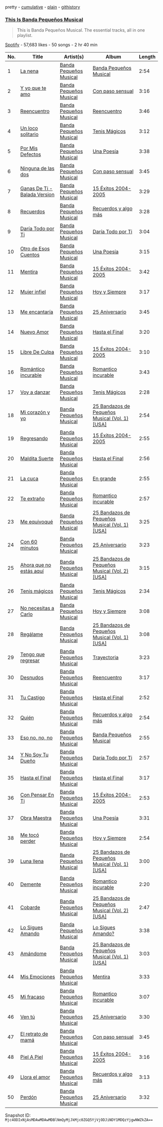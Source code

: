 pretty - [cumulative](/playlists/cumulative/37i9dQZF1DZ06evO2oVGJD.md) - [plain](/playlists/plain/37i9dQZF1DZ06evO2oVGJD) - [githistory](https://github.githistory.xyz/mackorone/spotify-playlist-archive/blob/main/playlists/plain/37i9dQZF1DZ06evO2oVGJD)

### [This Is Banda Pequeños Musical](https://open.spotify.com/playlist/37i9dQZF1DZ06evO2oVGJD)

> This is Banda Pequeños Musical\. The essential tracks, all in one playlist.

[Spotify](https://open.spotify.com/user/spotify) - 57,683 likes - 50 songs - 2 hr 40 min

| No. | Title | Artist(s) | Album | Length |
|---|---|---|---|---|
| 1 | [La nena](https://open.spotify.com/track/11nbpj3Am8EBgjdGw3dqjY) | [Banda Pequeños Musical](https://open.spotify.com/artist/46WT0eTBzCslHoVsLahvfE) | [Banda Pequeños Musical](https://open.spotify.com/album/7M8M3UTkpnW9EZ6Lq4fdpY) | 2:54 |
| 2 | [Y yo que te amo](https://open.spotify.com/track/5an6zLElxCiCAEbeInEqRY) | [Banda Pequeños Musical](https://open.spotify.com/artist/46WT0eTBzCslHoVsLahvfE) | [Con paso sensual](https://open.spotify.com/album/7GQTANMGR0SlhvqbP1yw4A) | 3:16 |
| 3 | [Reencuentro](https://open.spotify.com/track/2shZC1aewiGkuHbpWBZ5lS) | [Banda Pequeños Musical](https://open.spotify.com/artist/46WT0eTBzCslHoVsLahvfE) | [Reencuentro](https://open.spotify.com/album/1XS85OpAMmlBomTh9cxE3e) | 3:46 |
| 4 | [Un loco solitario](https://open.spotify.com/track/0QQROQYcXIlFobzckwOdBx) | [Banda Pequeños Musical](https://open.spotify.com/artist/46WT0eTBzCslHoVsLahvfE) | [Tenis Mágicos](https://open.spotify.com/album/3TIOaRXflNZnZWgYjcCK1D) | 3:12 |
| 5 | [Por Mis Defectos](https://open.spotify.com/track/3NAbsREctrB4ApvtNIILlN) | [Banda Pequeños Musical](https://open.spotify.com/artist/46WT0eTBzCslHoVsLahvfE) | [Una Poesía](https://open.spotify.com/album/5X4ge35zs3SC798wQzyb6x) | 3:38 |
| 6 | [Ninguna de las dos](https://open.spotify.com/track/4Bx95tG3pAxXmNElIEpFzg) | [Banda Pequeños Musical](https://open.spotify.com/artist/46WT0eTBzCslHoVsLahvfE) | [Con paso sensual](https://open.spotify.com/album/7GQTANMGR0SlhvqbP1yw4A) | 3:45 |
| 7 | [Ganas De Ti \- Balada Version](https://open.spotify.com/track/4wJ6H2bngItDzDR7voKSqA) | [Banda Pequeños Musical](https://open.spotify.com/artist/46WT0eTBzCslHoVsLahvfE) | [15 Éxitos 2004\-2005](https://open.spotify.com/album/3xKyBeB8ovduhZwPtgPZBo) | 3:29 |
| 8 | [Recuerdos](https://open.spotify.com/track/2QE8R10kBgZkgosYsrChT7) | [Banda Pequeños Musical](https://open.spotify.com/artist/46WT0eTBzCslHoVsLahvfE) | [Recuerdos y algo más](https://open.spotify.com/album/5fh8Fm5Xja28dihBZj0Sxg) | 3:28 |
| 9 | [Daría Todo por Ti](https://open.spotify.com/track/4hKi0dBaw6nFsTV4DNeF4U) | [Banda Pequeños Musical](https://open.spotify.com/artist/46WT0eTBzCslHoVsLahvfE) | [Daría Todo por Ti](https://open.spotify.com/album/7LalMyh8jS4b3AbrohmP2L) | 3:04 |
| 10 | [Otro de Esos Cuentos](https://open.spotify.com/track/5Eqwo0fk0nLt09SialM8UZ) | [Banda Pequeños Musical](https://open.spotify.com/artist/46WT0eTBzCslHoVsLahvfE) | [Una Poesía](https://open.spotify.com/album/5X4ge35zs3SC798wQzyb6x) | 3:15 |
| 11 | [Mentira](https://open.spotify.com/track/6FWnydvF7AgcnrLzamaNx3) | [Banda Pequeños Musical](https://open.spotify.com/artist/46WT0eTBzCslHoVsLahvfE) | [15 Éxitos 2004\-2005](https://open.spotify.com/album/3xKyBeB8ovduhZwPtgPZBo) | 3:42 |
| 12 | [Mujer infiel](https://open.spotify.com/track/6UVkP7C83ln9B3JbPPChDs) | [Banda Pequeños Musical](https://open.spotify.com/artist/46WT0eTBzCslHoVsLahvfE) | [Hoy y Siempre](https://open.spotify.com/album/44tTvWJzOg7rxrMphXBZaL) | 3:17 |
| 13 | [Me encantaría](https://open.spotify.com/track/1BVfDRwrBnmr23EuL06dXA) | [Banda Pequeños Musical](https://open.spotify.com/artist/46WT0eTBzCslHoVsLahvfE) | [25 Aniversario](https://open.spotify.com/album/58sbO4leQqMEydqYOHE1Xq) | 3:45 |
| 14 | [Nuevo Amor](https://open.spotify.com/track/3Omc1JskWu7w1bJqBcB5dq) | [Banda Pequeños Musical](https://open.spotify.com/artist/46WT0eTBzCslHoVsLahvfE) | [Hasta el Final](https://open.spotify.com/album/1Qps9OOxeSjzjOl3fJ3ddW) | 3:20 |
| 15 | [Libre De Culpa](https://open.spotify.com/track/0fdo6qeipu1aNWzIyARkmS) | [Banda Pequeños Musical](https://open.spotify.com/artist/46WT0eTBzCslHoVsLahvfE) | [15 Éxitos 2004\-2005](https://open.spotify.com/album/3xKyBeB8ovduhZwPtgPZBo) | 3:10 |
| 16 | [Romántico incurable](https://open.spotify.com/track/0jxbA98tGD0s18YVfpOEco) | [Banda Pequeños Musical](https://open.spotify.com/artist/46WT0eTBzCslHoVsLahvfE) | [Romantico incurable](https://open.spotify.com/album/3HsHoBwT4L04KIfkYAfWjO) | 3:43 |
| 17 | [Voy a danzar](https://open.spotify.com/track/2Wq4EMgJOEo2mosunFaNwf) | [Banda Pequeños Musical](https://open.spotify.com/artist/46WT0eTBzCslHoVsLahvfE) | [Tenis Mágicos](https://open.spotify.com/album/3TIOaRXflNZnZWgYjcCK1D) | 2:28 |
| 18 | [Mi corazón y yo](https://open.spotify.com/track/5Xb6GxBcyLNdeYpu4BoGJX) | [Banda Pequeños Musical](https://open.spotify.com/artist/46WT0eTBzCslHoVsLahvfE) | [25 Bandazos de Pequeños Musical \(Vol\. 1\) \[USA\]](https://open.spotify.com/album/7g3IdcuzbSoWHVKWfKIY2x) | 2:54 |
| 19 | [Regresando](https://open.spotify.com/track/5irLWAgnD8YXe3MdxI3jkx) | [Banda Pequeños Musical](https://open.spotify.com/artist/46WT0eTBzCslHoVsLahvfE) | [15 Éxitos 2004\-2005](https://open.spotify.com/album/3xKyBeB8ovduhZwPtgPZBo) | 2:55 |
| 20 | [Maldita Suerte](https://open.spotify.com/track/3hlmOQjz6QMpG914K4SHT8) | [Banda Pequeños Musical](https://open.spotify.com/artist/46WT0eTBzCslHoVsLahvfE) | [Hasta el Final](https://open.spotify.com/album/1Qps9OOxeSjzjOl3fJ3ddW) | 2:56 |
| 21 | [La cuca](https://open.spotify.com/track/7xnM2mrHUyb1Lr8gUhj4j7) | [Banda Pequeños Musical](https://open.spotify.com/artist/46WT0eTBzCslHoVsLahvfE) | [En grande](https://open.spotify.com/album/5J6wDtwCGok12ta08ixCsA) | 2:55 |
| 22 | [Te extraño](https://open.spotify.com/track/7wv6p1I2GWuZ1eQ1Iok3u1) | [Banda Pequeños Musical](https://open.spotify.com/artist/46WT0eTBzCslHoVsLahvfE) | [Romantico incurable](https://open.spotify.com/album/3HsHoBwT4L04KIfkYAfWjO) | 2:57 |
| 23 | [Me equivoqué](https://open.spotify.com/track/2yHKjT0dQOZJQlyIATUXit) | [Banda Pequeños Musical](https://open.spotify.com/artist/46WT0eTBzCslHoVsLahvfE) | [25 Bandazos de Pequeños Musical \(Vol\. 1\) \[USA\]](https://open.spotify.com/album/7g3IdcuzbSoWHVKWfKIY2x) | 3:25 |
| 24 | [Con 60 minutos](https://open.spotify.com/track/74eRlfZmAw26Q3d8t5o0tY) | [Banda Pequeños Musical](https://open.spotify.com/artist/46WT0eTBzCslHoVsLahvfE) | [25 Aniversario](https://open.spotify.com/album/58sbO4leQqMEydqYOHE1Xq) | 3:23 |
| 25 | [Ahora que no estás aquí](https://open.spotify.com/track/6gexgfw9UpdELEd77ztIWu) | [Banda Pequeños Musical](https://open.spotify.com/artist/46WT0eTBzCslHoVsLahvfE) | [25 Bandazos de Pequeños Musical \(Vol\. 2\) \[USA\]](https://open.spotify.com/album/1jFG7df4bI6ip2SsdyjPaz) | 3:15 |
| 26 | [Tenis mágicos](https://open.spotify.com/track/0ZWwLz1hWOiDkjU5Iop5ep) | [Banda Pequeños Musical](https://open.spotify.com/artist/46WT0eTBzCslHoVsLahvfE) | [Tenis Mágicos](https://open.spotify.com/album/3TIOaRXflNZnZWgYjcCK1D) | 2:34 |
| 27 | [No necesitas a Carlo](https://open.spotify.com/track/7iHKGbJSzClb7Q8IK9OH18) | [Banda Pequeños Musical](https://open.spotify.com/artist/46WT0eTBzCslHoVsLahvfE) | [Hoy y Siempre](https://open.spotify.com/album/44tTvWJzOg7rxrMphXBZaL) | 3:08 |
| 28 | [Regálame](https://open.spotify.com/track/2SEwhWIcGazGlCwNLKrfHQ) | [Banda Pequeños Musical](https://open.spotify.com/artist/46WT0eTBzCslHoVsLahvfE) | [25 Bandazos de Pequeños Musical \(Vol\. 1\) \[USA\]](https://open.spotify.com/album/7g3IdcuzbSoWHVKWfKIY2x) | 3:08 |
| 29 | [Tengo que regresar](https://open.spotify.com/track/7GV3ncNCPyywOjPGU0oVCw) | [Banda Pequeños Musical](https://open.spotify.com/artist/46WT0eTBzCslHoVsLahvfE) | [Trayectoria](https://open.spotify.com/album/4HEcnwhFZEvZrOZjJr4hFe) | 3:23 |
| 30 | [Desnudos](https://open.spotify.com/track/0nZz6tnshGTSRWYh8In6Hj) | [Banda Pequeños Musical](https://open.spotify.com/artist/46WT0eTBzCslHoVsLahvfE) | [Reencuentro](https://open.spotify.com/album/1XS85OpAMmlBomTh9cxE3e) | 3:17 |
| 31 | [Tu Castigo](https://open.spotify.com/track/2qgcvWIkezO74IpIOUHIJs) | [Banda Pequeños Musical](https://open.spotify.com/artist/46WT0eTBzCslHoVsLahvfE) | [Hasta el Final](https://open.spotify.com/album/1Qps9OOxeSjzjOl3fJ3ddW) | 2:52 |
| 32 | [Quién](https://open.spotify.com/track/0RD4ucWis1jf1HmmvLSCv5) | [Banda Pequeños Musical](https://open.spotify.com/artist/46WT0eTBzCslHoVsLahvfE) | [Recuerdos y algo más](https://open.spotify.com/album/5fh8Fm5Xja28dihBZj0Sxg) | 2:54 |
| 33 | [Eso no, no, no](https://open.spotify.com/track/2qoGdSISEegf5cdtapA8om) | [Banda Pequeños Musical](https://open.spotify.com/artist/46WT0eTBzCslHoVsLahvfE) | [Banda Pequeños Musical](https://open.spotify.com/album/7M8M3UTkpnW9EZ6Lq4fdpY) | 2:55 |
| 34 | [Y No Soy Tu Dueño](https://open.spotify.com/track/7JXE1oSJkgnX1F4uYoyEcJ) | [Banda Pequeños Musical](https://open.spotify.com/artist/46WT0eTBzCslHoVsLahvfE) | [Daría Todo por Ti](https://open.spotify.com/album/7LalMyh8jS4b3AbrohmP2L) | 2:57 |
| 35 | [Hasta el Final](https://open.spotify.com/track/4n8svElL8bv2ho96dTj0TU) | [Banda Pequeños Musical](https://open.spotify.com/artist/46WT0eTBzCslHoVsLahvfE) | [Hasta el Final](https://open.spotify.com/album/1Qps9OOxeSjzjOl3fJ3ddW) | 3:17 |
| 36 | [Con Pensar En Ti](https://open.spotify.com/track/6VrmX4vLI0iQLcogIfMZIn) | [Banda Pequeños Musical](https://open.spotify.com/artist/46WT0eTBzCslHoVsLahvfE) | [15 Éxitos 2004\-2005](https://open.spotify.com/album/3xKyBeB8ovduhZwPtgPZBo) | 2:53 |
| 37 | [Obra Maestra](https://open.spotify.com/track/1l1nG6NS9S89SBdpanadQF) | [Banda Pequeños Musical](https://open.spotify.com/artist/46WT0eTBzCslHoVsLahvfE) | [Una Poesía](https://open.spotify.com/album/5X4ge35zs3SC798wQzyb6x) | 3:31 |
| 38 | [Me tocó perder](https://open.spotify.com/track/1VSCn6pepqpFo3ZReTkpWQ) | [Banda Pequeños Musical](https://open.spotify.com/artist/46WT0eTBzCslHoVsLahvfE) | [Hoy y Siempre](https://open.spotify.com/album/44tTvWJzOg7rxrMphXBZaL) | 2:54 |
| 39 | [Luna llena](https://open.spotify.com/track/1SHsgQdBllRc2q46WwpHQh) | [Banda Pequeños Musical](https://open.spotify.com/artist/46WT0eTBzCslHoVsLahvfE) | [25 Bandazos de Pequeños Musical \(Vol\. 1\) \[USA\]](https://open.spotify.com/album/7g3IdcuzbSoWHVKWfKIY2x) | 3:00 |
| 40 | [Demente](https://open.spotify.com/track/4evZIOmeHWmUfDcFcESr0u) | [Banda Pequeños Musical](https://open.spotify.com/artist/46WT0eTBzCslHoVsLahvfE) | [Romantico incurable](https://open.spotify.com/album/3HsHoBwT4L04KIfkYAfWjO) | 2:20 |
| 41 | [Cobarde](https://open.spotify.com/track/6IWmc0xEesUHiuOvKGNEYX) | [Banda Pequeños Musical](https://open.spotify.com/artist/46WT0eTBzCslHoVsLahvfE) | [25 Bandazos de Pequeños Musical \(Vol\. 2\) \[USA\]](https://open.spotify.com/album/1jFG7df4bI6ip2SsdyjPaz) | 2:47 |
| 42 | [Lo Sigues Amando](https://open.spotify.com/track/3aOHjxwSUYgi8e1WVZlGrg) | [Banda Pequeños Musical](https://open.spotify.com/artist/46WT0eTBzCslHoVsLahvfE) | [Lo Sigues Amando?](https://open.spotify.com/album/40XPMDKS7AmTO52bNLj9Fr) | 3:38 |
| 43 | [Amándome](https://open.spotify.com/track/126Y0xmvil0XsIGPhwXGoE) | [Banda Pequeños Musical](https://open.spotify.com/artist/46WT0eTBzCslHoVsLahvfE) | [25 Bandazos de Pequeños Musical \(Vol\. 1\) \[USA\]](https://open.spotify.com/album/7g3IdcuzbSoWHVKWfKIY2x) | 3:03 |
| 44 | [Mis Emociones](https://open.spotify.com/track/6NBzqrEgfJHQ9KDyA683tl) | [Banda Pequeños Musical](https://open.spotify.com/artist/46WT0eTBzCslHoVsLahvfE) | [Mentira](https://open.spotify.com/album/3f22Qlxv4l7CpdAPZt1eYE) | 3:33 |
| 45 | [Mi fracaso](https://open.spotify.com/track/1w11SiJRAxlFNNmTWs2Cue) | [Banda Pequeños Musical](https://open.spotify.com/artist/46WT0eTBzCslHoVsLahvfE) | [Romantico incurable](https://open.spotify.com/album/3HsHoBwT4L04KIfkYAfWjO) | 3:07 |
| 46 | [Ven tú](https://open.spotify.com/track/5uv8cC9SHR5gtEwBscOr4d) | [Banda Pequeños Musical](https://open.spotify.com/artist/46WT0eTBzCslHoVsLahvfE) | [25 Aniversario](https://open.spotify.com/album/58sbO4leQqMEydqYOHE1Xq) | 3:30 |
| 47 | [El retrato de mamá](https://open.spotify.com/track/2L8uzQnGf2UUWeKHPbsv8F) | [Banda Pequeños Musical](https://open.spotify.com/artist/46WT0eTBzCslHoVsLahvfE) | [Con paso sensual](https://open.spotify.com/album/7GQTANMGR0SlhvqbP1yw4A) | 3:45 |
| 48 | [Piel A Piel](https://open.spotify.com/track/4AjaDTAr3qFQPq5z0xVbps) | [Banda Pequeños Musical](https://open.spotify.com/artist/46WT0eTBzCslHoVsLahvfE) | [15 Éxitos 2004\-2005](https://open.spotify.com/album/3xKyBeB8ovduhZwPtgPZBo) | 3:16 |
| 49 | [Llora el amor](https://open.spotify.com/track/45jCw67lE7lPtt9Q26HZA9) | [Banda Pequeños Musical](https://open.spotify.com/artist/46WT0eTBzCslHoVsLahvfE) | [Recuerdos y algo más](https://open.spotify.com/album/5fh8Fm5Xja28dihBZj0Sxg) | 3:13 |
| 50 | [Perdón](https://open.spotify.com/track/2JGAeqfGwHqmPgjoLEjXpy) | [Banda Pequeños Musical](https://open.spotify.com/artist/46WT0eTBzCslHoVsLahvfE) | [25 Aniversario](https://open.spotify.com/album/58sbO4leQqMEydqYOHE1Xq) | 3:32 |

Snapshot ID: `Mjc4ODIxNjAsMDAwMDAwMDBlNmQyMjJkMjc0ZGQ5YjVjODJiNDY1MDQzYjgwNWZkZA==`
